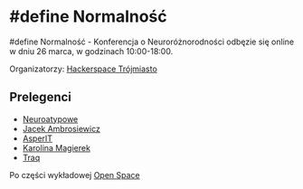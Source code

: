 # #define Normalność

#define Normalność - Konferencja o Neuroróżnorodności odbęzie się online w dniu 26 marca, w godzinach 10:00-18:00.

Organizatorzy: [Hackerspace Trójmiasto](https://hs3.pl)

## Prelegenci

- [Neuroatypowe](https://www.youtube.com/c/neuroatypowe/)
- [Jacek Ambrosiewicz](https://noizz.pl/not-just-a-mood/autyzm-i-adhd-gdyby-nie-diagnoza-nigdy-nie-moglbym-byc-soba/fcs1pjx)
- [AsperIT](https://asperit.org/)
- [Karolina Magierek](https://zielony-koliber-gabinet-psychologiczny.business.site/)
- [Traq]()

Po części wykładowej [Open Space](https://www.openspace.pl/metoda)
